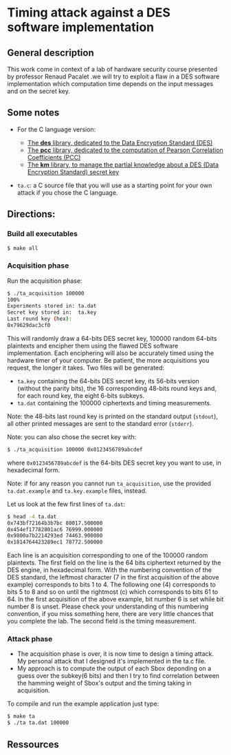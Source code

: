 
# Timing attack against a DES software implementation


## General description

This work come in context of a lab of hardware security course presented by professor Renaud Pacalet .we will try to exploit a flaw in a DES software implementation which computation time depends on the input messages and on the secret key.

## Some notes

* For the C language version:
    * [The **des** library, dedicated to the Data Encryption Standard (DES)][DES C library]
    * [The **pcc** library, dedicated to the computation of Pearson Correlation Coefficients (PCC)][pcc C library]
    * [The **km** library, to manage the partial knowledge about a DES (Data Encryption Standard) secret key][km C library]

* `ta.c`: a C source file that you will use as a starting point for your own attack if you chose the C language.

## Directions:

### Build all executables

```bash
$ make all
```

### Acquisition phase

Run the acquisition phase:

```bash
$ ./ta_acquisition 100000
100%
Experiments stored in: ta.dat
Secret key stored in:  ta.key
Last round key (hex):
0x79629dac3cf0
``` 

This will randomly draw a 64-bits DES secret key, 100000 random 64-bits plaintexts and encipher them using the flawed DES software implementation. Each enciphering will also be accurately timed using the hardware timer of your computer. Be patient, the more acquisitions you request, the longer it takes. Two files will be generated:
* `ta.key` containing the 64-bits DES secret key, its 56-bits version (without the parity bits), the 16 corresponding 48-bits round keys and, for each round key, the eight 6-bits subkeys.
* `ta.dat` containing the 100000 ciphertexts and timing measurements.

Note: the 48-bits last round key is printed on the standard output (`stdout`), all other printed messages are sent to the standard error (`stderr`).

Note: you can also chose the secret key with:

```bash
$ ./ta_acquisition 100000 0x0123456789abcdef
```

where `0x0123456789abcdef` is the 64-bits DES secret key you want to use, in hexadecimal form.

Note: if for any reason you cannot run `ta_acquisition`, use the provided `ta.dat.example` and `ta.key.example` files, instead.

Let us look at the few first lines of `ta.dat`:

```bash
$ head -4 ta.dat
0x743bf72164b3b7bc 80017.500000
0x454ef17782801ac6 76999.000000
0x9800a7b2214293ed 74463.900000
0x1814764423289ec1 78772.500000
```

Each line is an acquisition corresponding to one of the 100000 random plaintexts. The first field on the line is the 64 bits ciphertext returned by the DES engine, in hexadecimal form. With the numbering convention of the DES standard, the leftmost character (7 in the first acquisition of the above example) corresponds to bits 1 to 4. The following one (4) corresponds to bits 5 to 8 and so on until the rightmost (c) which corresponds to bits 61 to 64. In the first acquisition of the above example, bit number 6 is set while bit number 8 is unset. Please check your understanding of this numbering convention, if you miss something here, there are very little chances that you complete the lab. The second field is the timing measurement.

### Attack phase

* The acquisition phase is over, it is now time to design a timing attack. My personal attack that I designed it's implemented in the ta.c file. 
* My approach is to compute the output of each Sbox deponding on a guess over the subkey(6 bits) and then I try to find correlation between the hamming weight of Sbox's output and the timing taking in acquisition.  

To compile and run the example application just type:

```bash
$ make ta
$ ./ta ta.dat 100000
```
## Ressources

[Timing Attacks on Implementations of Diffie-Hellman, RSA, DSS, and Other Systems (Paul Kocher, CRYPTO'96)]: http://www.cryptography.com/resources/whitepapers/TimingAttacks.pdf
[hwsec project]: https://gitlab.eurecom.fr/renaud.pacalet/hwsec
[introduction lecture]: http://soc.eurecom.fr/HWSec/lectures/introduction/main.pdf
[lecture on side channel attacks]: http://soc.eurecom.fr/HWSec/lectures/side_channels/main.pdf
[DES C library]: http://soc.eurecom.fr/HWSec/doc/ta/C/des_8h.html
[pcc C library]: http://soc.eurecom.fr/HWSec/doc/ta/C/pcc_8h.html
[km C library]: http://soc.eurecom.fr/HWSec/doc/ta/C/km_8h.html

<!-- vim: set tabstop=4 softtabstop=4 shiftwidth=4 noexpandtab textwidth=0: -->
